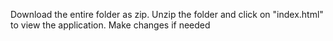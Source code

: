 Download the entire folder as zip. Unzip the folder and click on "index.html" to view the application. Make changes if needed
